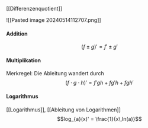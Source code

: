[[Differenzenquotient]]

![[Pasted image 20240514112707.png]]

#### Addition
$$(f \pm g)' = f'\pm g' $$
#### Multiplikation
Merkregel: Die Ableitung wandert durch
$$(f \cdot g\cdot h)' = f'g h + f g'h +fgh'$$

#### Logarithmus
[[Logarithmus]], [[Ableitung von Logarithmen]]
$$log_{a}(x)' = \frac{1}{x\,ln(a)}$$
